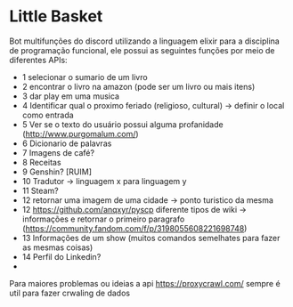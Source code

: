 # Little Basket

Bot multifunções do discord utilizando a linguagem elixir para a disciplina de programação funcional, ele possui as seguintes funções por meio de diferentes APIs:
- 1 selecionar o sumario de um livro
- 2 encontrar o livro na amazon (pode ser um livro ou mais itens)
- 3 dar play em uma musica
- 4 Identificar qual o proximo feriado (religioso, cultural) -> definir o local como entrada
- 5 Ver se o texto do usuário possui alguma profanidade (http://www.purgomalum.com/)
- 6 Dicionario de palavras
- 7 Imagens de café?
- 8 Receitas 
- 9 Genshin? [RUIM]
- 10 Tradutor -> linguagem x para linguagem y
- 11 Steam?
- 12 retornar uma imagem de uma cidade -> ponto turistico da mesma
- 12 https://github.com/anqxyr/pyscp diferente tipos de wiki -> informações e retornar o primeiro paragrafo (https://community.fandom.com/f/p/3198055608221698748)
- 13 Informações de um show (muitos comandos semelhates para fazer as mesmas coisas)
- 14 Perfil do Linkedin?
- 

Para maiores problemas ou ideias a api https://proxycrawl.com/ sempre é util para fazer crwaling de dados
